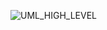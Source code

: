 ![UML_HIGH_LEVEL](https://user-images.githubusercontent.com/78887234/111734993-2f52cd80-88a1-11eb-9589-a4031ac185c2.png)
